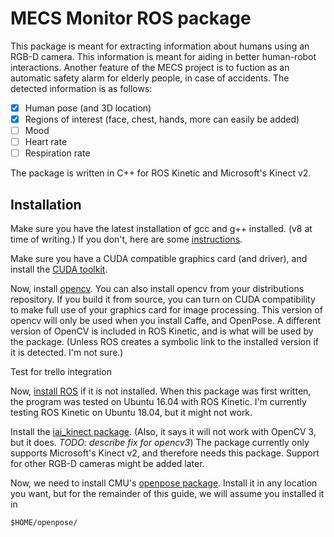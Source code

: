# MECS Monitor ROS package
This package is meant for extracting information about humans using an RGB-D camera. This information is meant for aiding in better human-robot interactions.
Another feature of the MECS project is to fuction as an automatic safety alarm for elderly people, in case of accidents. The detected information is as follows:

- [x] Human pose (and 3D location)
- [x] Regions of interest (face, chest, hands, more can easily be added)
- [ ] Mood
- [ ] Heart rate
- [ ] Respiration rate

The package is written in C++ for ROS Kinetic and Microsoft's Kinect v2.

## Installation
Make sure you have the latest installation of gcc and g++ installed. (v8 at time of writing.) If you don't, here are some [instructions](https://askubuntu.com/questions/26498/choose-gcc-and-g-version "ubuntu answer for gcc").

Make sure you have a CUDA compatible graphics card (and driver), and install the [CUDA toolkit](https://docs.nvidia.com/cuda/cuda-installation-guide-linux/index.html "Installation instructions for CUDA").

Now, install [opencv](https://github.com/opencv/opencv "OpenCV's GitHub repo"). You can also install opencv from your distributions repository. If you build it from source, you can turn on CUDA compatibility to make full use of your graphics card for image processing.
This version of opencv will only be used when you install Caffe, and OpenPose. A different version of OpenCV is included in ROS Kinetic, and is what will be used by the package. (Unless ROS creates a symbolic link to the installed version if it is detected. I'm not sure.)

Test for trello integration

Now, [install ROS](http://wiki.ros.org/kinetic/Installation/ "ROS Kinetic installation pages") if it is not installed. When this package was first written, the program was tested on Ubuntu 16.04 with ROS Kinetic.
I'm currently testing ROS Kinetic on Ubuntu 18.04, but it might not work.

Install the [iai_kinect package](https://github.com/code-iai/iai_kinect2#install). (Also, it says it will not work with OpenCV 3, but it does.
*TODO: describe fix for opencv3*) The package currently only supports Microsoft's Kinect v2, and therefore needs this package. Support for other RGB-D cameras might be added later.

Now, we need to install CMU's [openpose package](https://github.com/CMU-Perceptual-Computing-Lab/openpose). Install it in any location you want, but for the remainder of this guide, we will assume you installed it in
```
$HOME/openpose/
```
